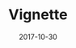 ---
title: Vignette
description: Vignette is an open source project investigating new ways of encouraging narrative creation from personal media. 
tags:
 - tag: photography
   link: #
 - tag: writing
   link: #
 - tag: interactive
   link: #
 - tag:  docs
   link: #
 - tag: ml
   link: #
 - tag: js
   link: #
 - tag: python
   link: #
 - tag: 2016
externalURL: http://vignette.cool
date: 2017-10-30
year: 2017
featured: true
---